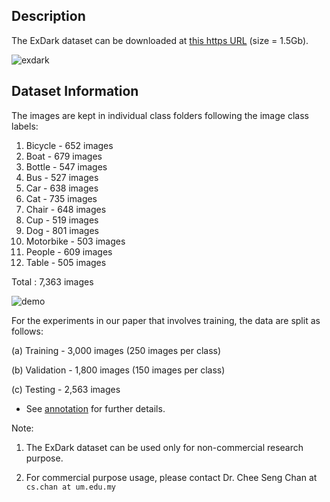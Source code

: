 ## Description

The ExDark dataset can be downloaded at [this https URL](https://drive.google.com/file/d/1GZqHFzTLDI-1rcOctHdf-c16VgagWocd/view?usp=sharing) (size = 1.5Gb).

![exdark](Thumbnails.png)

## Dataset Information

The images are kept in individual class folders following the image class labels:
1. Bicycle - 652 images
2. Boat - 679 images
3. Bottle - 547 images
4. Bus - 527 images
5. Car - 638 images
6. Cat - 735 images
7. Chair - 648 images
8. Cup - 519 images
9. Dog - 801 images
10. Motorbike - 503 images
11. People - 609 images
12. Table - 505 images 

Total : 7,363 images

![demo](exdarkimg.gif)

For the experiments in our paper that involves training, the data are split as follows:

(a) Training - 3,000 images (250 images per class)

(b) Validation - 1,800 images (150 images per class)

(c) Testing - 2,563 images

* See [annotation](https://github.com/cs-chan/Exclusively-Dark-Image-Dataset/tree/master/Groundtruth) for further details.

Note:
1. The ExDark dataset can be used only for non-commercial research purpose.

2. For commercial purpose usage, please contact Dr. Chee Seng Chan at `cs.chan at um.edu.my`
